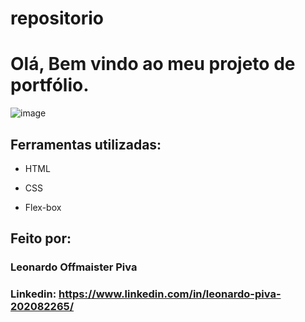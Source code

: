 # repositorio
# Olá, Bem vindo ao meu projeto de portfólio.
![image](https://github.com/Leonardopoff/repositorio/assets/122946654/1c337887-9e86-49ac-9fce-81e62e853dea)

## Ferramentas utilizadas:

* HTML

* CSS

* Flex-box

## Feito por:

### Leonardo Offmaister Piva

### Linkedin: https://www.linkedin.com/in/leonardo-piva-202082265/


